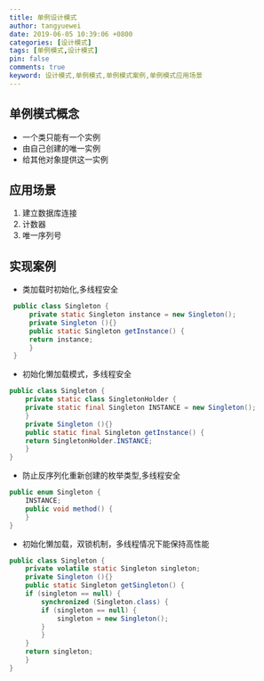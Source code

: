 ```yaml
---
title: 单例设计模式
author: tangyuewei
date: 2019-06-05 10:39:06 +0800
categories: [设计模式]
tags: [单例模式,设计模式]
pin: false
comments: true
keyword: 设计模式,单例模式,单例模式案例,单例模式应用场景
---
```


## 单例模式概念
- 一个类只能有一个实例
- 由自己创建的唯一实例
- 给其他对象提供这一实例
## 应用场景
1. 建立数据库连接
2. 计数器
3. 唯一序列号
## 实现案例
- 类加载时初始化,多线程安全
``` java
 public class Singleton {
     private static Singleton instance = new Singleton();
     private Singleton (){}
     public static Singleton getInstance() {
     return instance;
     }
 }
```
- 初始化懒加载模式，多线程安全
``` java
public class Singleton {
    private static class SingletonHolder {
    private static final Singleton INSTANCE = new Singleton();
    }
    private Singleton (){}
    public static final Singleton getInstance() {
    return SingletonHolder.INSTANCE;
    }
}
```
- 防止反序列化重新创建的枚举类型,多线程安全
``` java
public enum Singleton {
    INSTANCE;
    public void method() {
    }
}
```
- 初始化懒加载，双锁机制，多线程情况下能保持高性能
``` java
public class Singleton {
    private volatile static Singleton singleton;
    private Singleton (){}
    public static Singleton getSingleton() {
    if (singleton == null) {
        synchronized (Singleton.class) {
        if (singleton == null) {
            singleton = new Singleton();
        }
        }
    }
    return singleton;
    }
}
```
